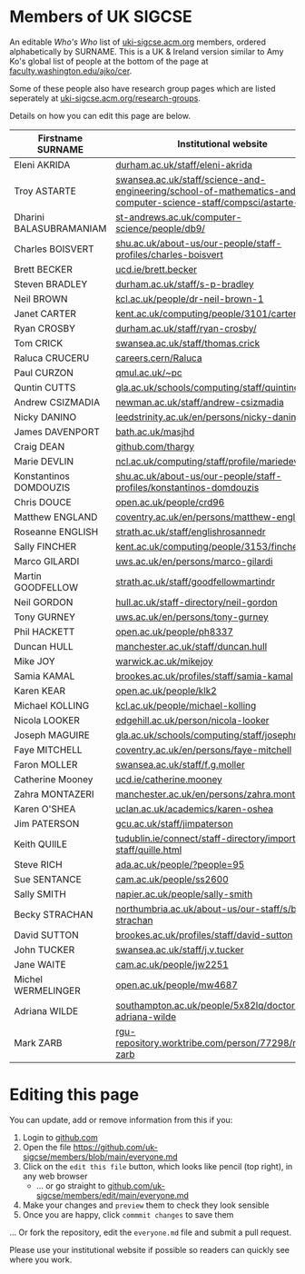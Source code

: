 # Members of UK SIGCSE
An editable _Who's Who_ list of [uki-sigcse.acm.org](https://uki-sigcse.acm.org/) members, ordered alphabetically by SURNAME. This is a UK & Ireland version similar to Amy Ko's global list of people at the bottom of the page at [faculty.washington.edu/ajko/cer](https://faculty.washington.edu/ajko/cer). 

Some of these people also have research group pages which are listed seperately at [uki-sigcse.acm.org/research-groups](https://uki-sigcse.acm.org/research-groups/).

Details on how you can edit this page are below.

| Firstname SURNAME | Institutional website |
| ----------------- | --------------------- |
| Eleni AKRIDA | [durham.ac.uk/staff/eleni-akrida](https://www.durham.ac.uk/staff/eleni-akrida/) |
| Troy ASTARTE | [swansea.ac.uk/staff/science-and-engineering/school-of-mathematics-and-computer-science-staff/compsci/astarte-t-k](https://www.swansea.ac.uk/staff/science-and-engineering/school-of-mathematics-and-computer-science-staff/compsci/astarte-t-k/) |
| Dharini BALASUBRAMANIAM | [st-andrews.ac.uk/computer-science/people/db9/](https://www.st-andrews.ac.uk/computer-science/people/db9/) |
| Charles BOISVERT|  [shu.ac.uk/about-us/our-people/staff-profiles/charles-boisvert](https://www.shu.ac.uk/about-us/our-people/staff-profiles/charles-boisvert) |
| Brett BECKER | [ucd.ie/brett.becker](https://people.ucd.ie/brett.becker) |
| Steven BRADLEY | [durham.ac.uk/staff/s-p-bradley](https://www.durham.ac.uk/staff/s-p-bradley/) |
| Neil BROWN | [kcl.ac.uk/people/dr-neil-brown-1](https://www.kcl.ac.uk/people/dr-neil-brown-1) |
| Janet CARTER | [kent.ac.uk/computing/people/3101/carter-janet](https://www.kent.ac.uk/computing/people/3101/carter-janet) |
| Ryan CROSBY | [durham.ac.uk/staff/ryan-crosby/](https://www.durham.ac.uk/staff/ryan-crosby/) |
| Tom CRICK | [swansea.ac.uk/staff/thomas.crick](https://www.swansea.ac.uk/staff/thomas.crick/) |
| Raluca CRUCERU | [careers.cern/Raluca](https://careers.cern/Raluca) |
| Paul CURZON | [qmul.ac.uk/~pc](https://www.eecs.qmul.ac.uk/~pc/)
| Quntin CUTTS | [gla.ac.uk/schools/computing/staff/quintincutts](https://www.gla.ac.uk/schools/computing/staff/quintincutts/) | 
| Andrew CSIZMADIA | [newman.ac.uk/staff/andrew-csizmadia](https://www.newman.ac.uk/staff/andrew-csizmadia/) |
| Nicky DANINO    | [leedstrinity.ac.uk/en/persons/nicky-danino](https://research.leedstrinity.ac.uk/en/persons/nicky-danino) |
| James DAVENPORT | [bath.ac.uk/masjhd](https://people.bath.ac.uk/masjhd/) |
| Craig DEAN | [github.com/thargy](https://github.com/thargy) |
| Marie DEVLIN | [ncl.ac.uk/computing/staff/profile/mariedevlin.html](https://www.ncl.ac.uk/computing/staff/profile/mariedevlin.html) |
| Konstantinos DOMDOUZIS | [shu.ac.uk/about-us/our-people/staff-profiles/konstantinos-domdouzis](https://www.shu.ac.uk/about-us/our-people/staff-profiles/konstantinos-domdouzis) |
| Chris DOUCE | [open.ac.uk/people/crd96](https://www.open.ac.uk/people/crd96) |
| Matthew ENGLAND | [coventry.ac.uk/en/persons/matthew-england](https://pureportal.coventry.ac.uk/en/persons/matthew-england) |
| Roseanne ENGLISH | [strath.ac.uk/staff/englishrosannedr](https://www.strath.ac.uk/staff/englishrosannedr/) |
| Sally FINCHER | [kent.ac.uk/computing/people/3153/fincher-sally](https://www.kent.ac.uk/computing/people/3153/fincher-sally) |
| Marco GILARDI | [uws.ac.uk/en/persons/marco-gilardi](https://research-portal.uws.ac.uk/en/persons/marco-gilardi) |
| Martin GOODFELLOW | [strath.ac.uk/staff/goodfellowmartindr](https://www.strath.ac.uk/staff/goodfellowmartindr/) |
| Neil GORDON | [hull.ac.uk/staff-directory/neil-gordon](https://www.hull.ac.uk/staff-directory/neil-gordon) |
| Tony GURNEY | [uws.ac.uk/en/persons/tony-gurney](https://research-portal.uws.ac.uk/en/persons/tony-gurney) |
| Phil HACKETT | [open.ac.uk/people/ph8337](https://www.open.ac.uk/people/ph8337) |
| Duncan HULL | [manchester.ac.uk/staff/duncan.hull](https://personalpages.manchester.ac.uk/staff/duncan.hull/) |
| Mike JOY | [warwick.ac.uk/mikejoy](https://warwick.ac.uk/mikejoy) |
| Samia KAMAL | [brookes.ac.uk/profiles/staff/samia-kamal](https://www.brookes.ac.uk/profiles/staff/samia-kamal) |
| Karen KEAR | [open.ac.uk/people/klk2](https://www.open.ac.uk/people/klk2) |
| Michael KOLLING | [kcl.ac.uk/people/michael-kolling](https://www.kcl.ac.uk/people/michael-kolling) |
| Nicola LOOKER | [edgehill.ac.uk/person/nicola-looker](https://www.edgehill.ac.uk/person/nicola-looker) |
| Joseph MAGUIRE | [gla.ac.uk/schools/computing/staff/josephmaguire](https://www.gla.ac.uk/schools/computing/staff/josephmaguire/) |
| Faye MITCHELL | [coventry.ac.uk/en/persons/faye-mitchell](https://pureportal.coventry.ac.uk/en/persons/faye-mitchell) |
| Faron MOLLER | [swansea.ac.uk/staff/f.g.moller](https://www.swansea.ac.uk/staff/f.g.moller/) |
| Catherine Mooney | [ucd.ie/catherine.mooney](https://people.ucd.ie/catherine.mooney)
| Zahra MONTAZERI | [manchester.ac.uk/en/persons/zahra.montazeri](https://research.manchester.ac.uk/en/persons/zahra.montazeri) |
| Karen O'SHEA | [uclan.ac.uk/academics/karen-oshea](https://www.uclan.ac.uk/academics/karen-oshea) |
| Jim PATERSON | [gcu.ac.uk/staff/jimpaterson](https://www.gcu.ac.uk/staff/jimpaterson) |
| Keith QUIlLE | [tudublin.ie/connect/staff-directory/imported-staff/quille.html](https://www.tudublin.ie/connect/staff-directory/imported-staff/quille.html) |
| Steve RICH | [ada.ac.uk/people/?people=95](https://www.ada.ac.uk/people/?people=95) |
| Sue SENTANCE | [cam.ac.uk/people/ss2600](https://www.cst.cam.ac.uk/people/ss2600) |
| Sally SMITH | [napier.ac.uk/people/sally-smith](https://www.napier.ac.uk/people/sally-smith) |
| Becky STRACHAN | [northumbria.ac.uk/about-us/our-staff/s/becky-strachan](https://www.northumbria.ac.uk/about-us/our-staff/s/becky-strachan/) |
| David SUTTON | [brookes.ac.uk/profiles/staff/david-sutton](https://www.brookes.ac.uk/profiles/staff/david-sutton) |
| John TUCKER | [swansea.ac.uk/staff/j.v.tucker](https://www.swansea.ac.uk/staff/j.v.tucker/) |
| Jane WAITE | [cam.ac.uk/people/jw2251](https://www.cst.cam.ac.uk/people/jw2251) |
| Michel WERMELINGER | [open.ac.uk/people/mw4687](https://www.open.ac.uk/people/mw4687) |
| Adriana WILDE | [southampton.ac.uk/people/5x82lq/doctor-adriana-wilde](https://www.southampton.ac.uk/people/5x82lq/doctor-adriana-wilde) |
| Mark ZARB | [rgu-repository.worktribe.com/person/77298/mark-zarb](https://rgu-repository.worktribe.com/person/77298/mark-zarb) |

# Editing this page 
You can update, add or remove information from this if you: 

1. Login to [github.com](https://www.github.com)
2. Open the file https://github.com/uk-sigcse/members/blob/main/everyone.md
3. Click on the `edit this file` button, which looks like pencil (top right), in any web browser 
    * ... or go straight to [github.com/uk-sigcse/members/edit/main/everyone.md](https://github.com/uk-sigcse/members/edit/main/everyone.md)
4. Make your changes and `preview` them to check they look sensible
5. Once you are happy, click `commmit changes` to save them

... Or fork the repository, edit the `everyone.md` file and submit a pull request. 

Please use your institutional website if possible so readers can quickly see where you work.


